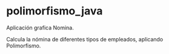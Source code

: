# polimorfismo_java

Aplicación grafica Nomina.

Calcula la nómina de diferentes tipos de empleados, aplicando Polimorfismo.
